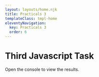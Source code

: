 ```yaml
---
layout: layouts/home.njk
title: Practicals 3
templateClass: tmpl-home
eleventyNavigation:
  key: Practicals 3
  order: 6
---
```


<div class="container mt-4">
  <h1>Third Javascript Task</h1>
  <p>Open the console to view the results.</p>
</div>
<script src="/js/practical-1-task-3.js"></script>
